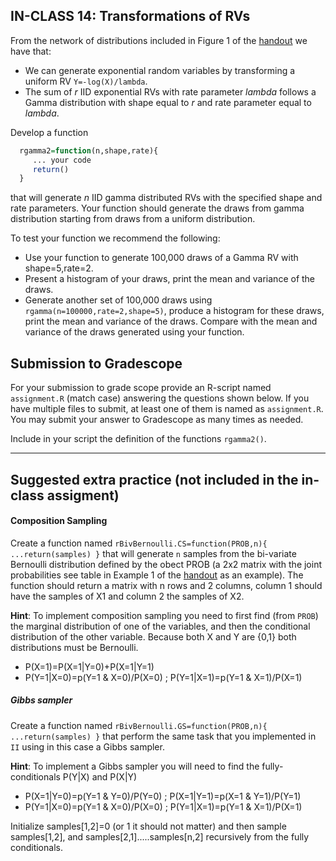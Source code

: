 ## IN-CLASS 14: Transformations of RVs

From the network of distributions included in Figure 1 of the [handout](https://github.com/gdlc/STAT_COMP/blob/master/HANDOUTS/SimulatingRandomVariables.pdf) we have that:
  - We can generate exponential random variables by transforming a uniform RV `Y=-log(X)/lambda`.
  - The sum of *r* IID exponential RVs with rate parameter *lambda* follows a Gamma distribution with shape equal to *r* and rate parameter equal to *lambda*.
 
Develop a function 

```r
  rgamma2=function(n,shape,rate){
     ... your code
     return()
  }
```

that will generate *n* IID gamma distributed RVs with the specified shape and rate parameters. Your function should generate the draws from gamma distribution starting from draws from a uniform distribution.


To test your function we recommend the following:

 - Use your function to generate 100,000 draws of a Gamma RV with shape=5,rate=2.
 - Present a histogram of your draws, print the mean and variance of the draws.
 - Generate another set of 100,000 draws using `rgamma(n=100000,rate=2,shape=5)`, produce a histogram for these draws, print the mean and variance of the draws. Compare with the mean and variance of the draws generated using your function.
 




## Submission to Gradescope

For your submission to grade scope provide an R-script named `assignment.R` (match case) answering the questions shown below. If you have multiple files to submit, at least one of them is named as `assignment.R`.  You may submit your answer to Gradescope as many times as needed.

Include in your script the definition of the functions `rgamma2()`.

----------------------------

## Suggested extra practice (not included in the in-class assigment)


#### Composition Sampling 

Create a function named `rBivBernoulli.CS=function(PROB,n){ ...return(samples) }` that will generate `n` samples from the bi-variate Bernoulli distribution defined by the obect PROB (a 2x2 matrix with the joint probabilities see table in Example 1 of the [handout](https://github.com/gdlc/STAT_COMP/blob/master/HANDOUTS/SimulatingRandomVariables.pdf) as an example). The function should return a matrix with n rows and 2 columns, column 1 should have the samples of X1 and column 2 the samples of X2.

**Hint**: To implement composition sampling you need to first find (from `PROB`) the marginal distribution of one of the variables, and then the conditional distribution of the other variable. Because both X and Y are {0,1} both distributions must be Bernoulli.

  - P(X=1)=P(X=1|Y=0)+P(X=1|Y=1)
  - P(Y=1|X=0)=p(Y=1 & X=0)/P(X=0) ;  P(Y=1|X=1)=p(Y=1 & X=1)/P(X=1)
  
##### Gibbs sampler

Create a function named `rBivBernoulli.GS=function(PROB,n){ ...return(samples) }` that perform the same task that you implemented in `II` using in this case a Gibbs sampler. 

**Hint**: To implement a Gibbs sampler you will need to find the fully-conditionals P(Y|X) and P(X|Y)

 - P(X=1|Y=0)=p(Y=1 & Y=0)/P(Y=0) ;  P(X=1|Y=1)=p(X=1 & Y=1)/P(Y=1)
 - P(Y=1|X=0)=p(Y=1 & X=0)/P(X=0) ;  P(Y=1|X=1)=p(Y=1 & X=1)/P(X=1)
 
Initialize samples[1,2]=0 (or 1 it should not matter) and then sample samples[1,2], and samples[2,1].....samples[n,2] recursively from the fully conditionals. 



